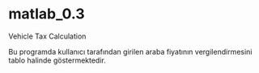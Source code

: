 # matlab_0.3
Vehicle Tax Calculation

Bu programda kullanıcı tarafından girilen araba fiyatının vergilendirmesini tablo halinde göstermektedir.
